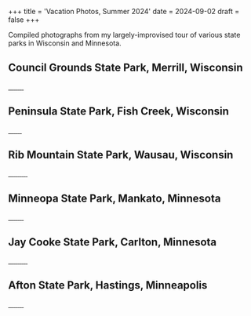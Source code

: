 +++
title = 'Vacation Photos, Summer 2024'
date = 2024-09-02
draft = false
+++

Compiled photographs from my largely-improvised tour of various state parks in Wisconsin and Minnesota.

<!--more-->

## Council Grounds State Park, Merrill, Wisconsin

<div class="photogrid">
<a href="8ghVU5sqnr.jpg" class="glightbox">
<img src="8ghVU5sqnr-tn.jpg" alt="" />
</a>
<a href="vWScQzDmt7.jpg" class="glightbox">
<img src="vWScQzDmt7-tn.jpg" alt="" />
</a>
<a href="Kby7UhD3tB.jpg" class="glightbox">
<img src="Kby7UhD3tB-tn.jpg" alt="" />
</a>
<a href="2nRmFtzJaY.jpg" class="glightbox">
<img src="2nRmFtzJaY-tn.jpg" alt="" />
</a>
<a href="F5MBanfHpe.jpg" class="glightbox">
<img src="F5MBanfHpe-tn.jpg" alt="" />
</a>
<a href="fvCMRTkiEc.jpg" class="glightbox">
<img src="fvCMRTkiEc-tn.jpg" alt="" />
</a>
<a href="qDp7vJs6w4.jpg" class="glightbox">
<img src="qDp7vJs6w4-tn.jpg" alt="" />
</a>
<a href="5mK82espSb.jpg" class="glightbox">
<img src="5mK82espSb-tn.jpg" alt="" />
</a>
<a href="KxTbiX2rSs.jpg" class="glightbox">
<img src="KxTbiX2rSs-tn.jpg" alt="" />
</a>
</div>

## Peninsula State Park, Fish Creek, Wisconsin

<div class="photogrid">
<a href="aFkuDfNhbH.jpg" class="glightbox">
<img src="aFkuDfNhbH-tn.jpg" alt="" />
</a>
<a href="tFEwyzij89.jpg" class="glightbox">
<img src="tFEwyzij89-tn.jpg" alt="" />
</a>
<a href="zTM6kZXfxP.jpg" class="glightbox">
<img src="zTM6kZXfxP-tn.jpg" alt="" />
</a>
<a href="8fjbNXR7AV.jpg" class="glightbox">
<img src="8fjbNXR7AV-tn.jpg" alt="" />
</a>
<a href="FMaH6YjBKc.jpg" class="glightbox">
<img src="FMaH6YjBKc-tn.jpg" alt="" />
</a>
<a href="HYXKBPMQ5N.jpg" class="glightbox">
<img src="HYXKBPMQ5N-tn.jpg" alt="" />
</a>
<a href="MVAXQ8ieWn.jpg" class="glightbox">
<img src="MVAXQ8ieWn-tn.jpg" alt="" />
</a>
<a href="67FiuRHTBA.jpg" class="glightbox">
<img src="67FiuRHTBA-tn.jpg" alt="" />
</a>
</div>

## Rib Mountain State Park, Wausau, Wisconsin

<div class="photogrid">
<a href="VPqy2CFvQ7.jpg" class="glightbox">
<img src="VPqy2CFvQ7-tn.jpg" alt="" />
</a>
<a href="ZmTe5CFrt6.jpg" class="glightbox">
<img src="ZmTe5CFrt6-tn.jpg" alt="" />
</a>
<a href="ranEi2dBMF.jpg" class="glightbox">
<img src="ranEi2dBMF-tn.jpg" alt="" />
</a>
<a href="afC32Q8MRB.jpg" class="glightbox">
<img src="afC32Q8MRB-tn.jpg" alt="" />
</a>
<a href="CtVun5WyUq.jpg" class="glightbox">
<img src="CtVun5WyUq-tn.jpg" alt="" />
</a>
<a href="G2cYtUdnyM.jpg" class="glightbox">
<img src="G2cYtUdnyM-tn.jpg" alt="" />
</a>
<a href="gQJKszc3qV.jpg" class="glightbox">
<img src="gQJKszc3qV-tn.jpg" alt="" />
</a>
<a href="K4pZNhqJuw.jpg" class="glightbox">
<img src="K4pZNhqJuw-tn.jpg" alt="" />
</a>
<a href="YpwkancbU6.jpg" class="glightbox">
<img src="YpwkancbU6-tn.jpg" alt="" />
</a>
<a href="4KQ69hzyq8.jpg" class="glightbox">
<img src="4KQ69hzyq8-tn.jpg" alt="" />
</a>
<a href="WyXirwUj5J.jpg" class="glightbox">
<img src="WyXirwUj5J-tn.jpg" alt="" />
</a>
</div>

## Minneopa State Park, Mankato, Minnesota

<div class="photogrid">
<a href="K5Np8vQhV9.jpg" class="glightbox">
<img src="K5Np8vQhV9-tn.jpg" alt="" />
</a>
<a href="UEGFKr2AJf.jpg" class="glightbox">
<img src="UEGFKr2AJf-tn.jpg" alt="" />
</a>
<a href="QceNVK3kSR.jpg" class="glightbox">
<img src="QceNVK3kSR-tn.jpg" alt="" />
</a>
<a href="mwNEqsnUJk.jpg" class="glightbox">
<img src="mwNEqsnUJk-tn.jpg" alt="" />
</a>
<a href="tHF3rRPxB9.jpg" class="glightbox">
<img src="tHF3rRPxB9-tn.jpg" alt="" />
</a>
<a href="x5QwSkMGaA.jpg" class="glightbox">
<img src="x5QwSkMGaA-tn.jpg" alt="" />
</a>
<a href="WDUAnyrG9L.jpg" class="glightbox">
<img src="WDUAnyrG9L-tn.jpg" alt="" />
</a>
<a href="AxwmecWFd7.jpg" class="glightbox">
<img src="AxwmecWFd7-tn.jpg" alt="" />
</a>
<a href="MfxUmj7ysY.jpg" class="glightbox">
<img src="MfxUmj7ysY-tn.jpg" alt="" />
</a>
</div>

## Jay Cooke State Park, Carlton, Minnesota

<div class="photogrid">
<a href="E3MbGS2ZKd.jpg" class="glightbox">
<img src="E3MbGS2ZKd-tn.jpg" alt="" />
</a>
<a href="B7DWpHY9Nm.jpg" class="glightbox">
<img src="B7DWpHY9Nm-tn.jpg" alt="" />
</a>
<a href="M5dw38Ljem.jpg" class="glightbox">
<img src="M5dw38Ljem-tn.jpg" alt="" />
</a>
<a href="4ZFs8qiWmM.jpg" class="glightbox">
<img src="4ZFs8qiWmM-tn.jpg" alt="" />
</a>
<a href="dnPVis6vZg.jpg" class="glightbox">
<img src="dnPVis6vZg-tn.jpg" alt="" />
</a>
<a href="wZ82utND3m.jpg" class="glightbox">
<img src="wZ82utND3m-tn.jpg" alt="" />
</a>
<a href="ZjnzD4vxX6.jpg" class="glightbox">
<img src="ZjnzD4vxX6-tn.jpg" alt="" />
</a>
<a href="ivw8xASM9k.jpg" class="glightbox">
<img src="ivw8xASM9k-tn.jpg" alt="" />
</a>
<a href="KbWmHvshAM.jpg" class="glightbox">
<img src="KbWmHvshAM-tn.jpg" alt="" />
</a>
<a href="bMv9xG3X8i.jpg" class="glightbox">
<img src="bMv9xG3X8i-tn.jpg" alt="" />
</a>
<a href="MS56ynRQjx.jpg" class="glightbox">
<img src="MS56ynRQjx-tn.jpg" alt="" />
</a>
</div>

## Afton State Park, Hastings, Minneapolis

<div class="photogrid">
<a href="TreJLmpuwb.jpg" class="glightbox">
<img src="TreJLmpuwb-tn.jpg" alt="" />
</a>
<a href="gwqN5mcLZF.jpg" class="glightbox">
<img src="gwqN5mcLZF-tn.jpg" alt="" />
</a>
<a href="r6jDkEyehK.jpg" class="glightbox">
<img src="r6jDkEyehK-tn.jpg" alt="" />
</a>
<a href="SU6vHNrkhi.jpg" class="glightbox">
<img src="SU6vHNrkhi-tn.jpg" alt="" />
</a>
<a href="suzSgCw5aj.jpg" class="glightbox">
<img src="suzSgCw5aj-tn.jpg" alt="" />
</a>
<a href="BA6S2kyaMm.jpg" class="glightbox">
<img src="BA6S2kyaMm-tn.jpg" alt="" />
</a>
<a href="U6mh8ipRqN.jpg" class="glightbox">
<img src="U6mh8ipRqN-tn.jpg" alt="" />
</a>
<a href="MmUqjJZG4W.jpg" class="glightbox">
<img src="MmUqjJZG4W-tn.jpg" alt="" />
</a>
<a href="V7twqDuTU4.jpg" class="glightbox">
<img src="V7twqDuTU4-tn.jpg" alt="" />
</a>

</div>